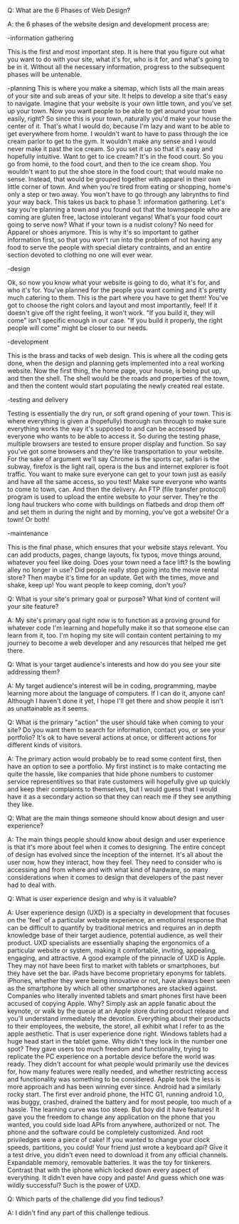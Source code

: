 
Q: What are the 6 Phases of Web Design?

A: the 6 phases of the website design and development process are:

-information gathering 

This is the first and most important step. It is here that you figure out 
what you want to do with your site, what it's for, who is it for, and 
what's going to be in it. Without all the necessary information, progress 
to the subsequent phases will be untenable.   

-planning
This is where you make a sitemap, which lists all the main areas of your 
site and sub areas of your site. It helps to develop a site that's easy to 
navigate. Imagine that your website is your own little town, and you've set 
up your town. Now you want people to be able to get around your town 
easily, right? So since this is your town, naturally you'd make your house 
the center of it. That's what I would do, because I'm lazy and want to be 
able to get everywhere from home. I wouldn't want to have to pass through 
the ice cream parlor to get to the gym. It wouldn't make any sense and I 
would never make it past the ice cream. So you set it up so that it's easy 
and hopefully intuitive. Want to get to ice cream? It's in the food court. 
So you go from home, to the food court, and then to the ice cream shop. You 
wouldn't want to put the shoe store in the food court; that would make no 
sense. Instead, that would be grouped together with apparel in their own 
little corner of town. And when you're tired from eating or shopping, 
home's only a step or two away. You won't have to go through any labrynths 
to find your way back. 
This takes us back to phase 1: information gathering. Let's say you're 
planning a town and you found out that the townspeople who are coming are 
gluten free, lactose intolerant vegans! What's your food court going to 
serve now? What if your town is a nudist colony? No need for Apparel or 
shoes anymore. This is why it's so important to gather information first, 
so that you won't run into the problem of not having any food to serve the 
people with special dietary contraints, and an entire section devoted to 
clothing no one will ever wear.

-design

Ok, so now you know what your website is going to do, what it's for, and 
who it's for. You've planned for the people you want coming and it's pretty 
much catering to them. This is the part where you have to get them! You've 
got to choose the right colors and layout and most importantly, feel! If it 
doesn't give off the right feeling, it won't work. "If you build it, they 
will come" isn't specific enough in our case. "If you build it properly, 
the right people will come" might be closer to our needs. 

-development

This is the brass and tacks of web design. This is where all the coding 
gets done, when the design and planning gets implemented into a real 
working website. Now the first thing, the home page, your house, is being 
put up, and then the shell. The shell would be the roads and properties of 
the town, and then the content would start populating the newly created 
real estate. 

-testing and delivery

Testing is essentially the dry run, or soft grand opening of your town. 
This is where everything is given a (hopefully) thorough run through to 
make sure everything works the way it's supposed to and can be accessed by 
everyone who wants to be able to access it. So during the testing phase, 
multiple browsers are tested to ensure proper display and function. So say 
you've got some browsers and they're like transportation to your website. 
For the sake of argument we'll say Chrome is the sports car, safari is the 
subway, firefox is the light rail, opera is the bus and internet explorer 
is foot traffic. You want to make sure everyone can get to your town just 
as easily and have all the same access, so you test! Make sure everyone who 
wants to come to town, can.
And then the delivery. An FTP (file transfer protocol) program is used to 
upload the entire website to your server. They're the long haul truckers 
who come with buildings on flatbeds and drop them off and set them in 
during the night and by morning, you've got a website! Or a town! Or both!  

-maintenance

This is the final phase, which ensures that your website stays relevant. 
You can add products, pages, change layouts, fix typos, move things around, 
whatever you feel like doing. Does your town need a face lift? Is the 
bowling alley no longer in use? Did people really stop going into the movie 
rental store? Then maybe it's time for an update. Get with the times, move 
and shake, keep up! You want people to keep coming, don't you?

Q: What is your site's primary goal or purpose? What kind of content will your site feature?

A: My site's primary goal right now is to function as a proving ground for whatever code I'm learning and hopefully make it so that someone else can learn from it, too. I'm hoping my site will contain content pertaining to my journey to become a web developer and any resources that helped me get there. 

Q: What is your target audience's interests and how do you see your site addressing them?

A: My target audience's interest will be in coding, programming, maybe learning more about the language of computers. If I can do it, anyone can! Although I haven't done it yet, I hope I'll get there and show people it isn't as unattainable as it seems.

Q: What is the primary "action" the user should take when coming to your site? Do you want them to search for information, contact you, or see your portfolio? It's ok to have several actions at once, or different actions for different kinds of visitors.

A: The primary action would probably be to read some content first, then have an option to see a portfolio. My first instinct is to make contacting me quite the hassle, like companies that hide phone numbers to customer service representitives so that irate customers will hopefully give up quickly and keep their complaints to themselves, but I would guess that I would have it as a secondary action so that they can reach me if they see anything they like. 

Q: What are the main things someone should know about design and user experience?

A: The main things people should know about design and user experience is that it's more about feel when it comes to designing. The entire concept of design has evolved since the inception of the internet. It's all about the user now, how they interact, how they feel. They need to consider who is accessing and from where and with what kind of hardware, so many considerations when it comes to design that developers of the past never had to deal with.

Q: What is user experience design and why is it valuable? 

A: User experience design (UXD) is a specialty in development that focuses 
on the 'feel' of a particular website experience, an emotional response 
that can be difficult to quantify by traditional metrics and requires an in 
depth knowledge base of their target audience, potential audience, as well 
their product.
UXD specialists are essentially shaping the ergonomics of a particular 
website or system, making it comfortable, inviting, appealing, engaging, 
and attractive.
A good example of the pinnacle of UXD is Apple. They may not have been 
first to market with tablets or smartphones, but they have set the bar. 
iPads have become proprietary eponyms for tablets. iPhones, whether they 
were being innovative or not, have always been seen as the smartphone by 
which all other smartphones are stacked against. Companies who literally 
invented tablets and smart phones first have been accused of copying Apple. 
Why? Simply ask an apple fanatic about the keynote, or walk by the queue at 
an Apple store during product release and you'll understand immediately the 
devotion. Everything about their products to their employees, the website, 
the store!, all exhibit what I refer to as the apple aesthetic. That is 
user experience done right.
Windows tablets had a huge head start in the tablet game. Why didn't they 
lock in the number one spot? They gave users too much freedom and 
functionality, trying to replicate the PC experience on a portable device 
before the world was ready. They didn't account for what people would 
primarily use the devices for, how many features were really needed, and 
whether restricting access and functionality was something to be 
considered. Apple took the less is more approach and has been winning ever 
since. 
Android had a similarly rocky start. The first ever android phone, the HTC 
G1, running android 1.0, was buggy, crashed, drained the battery and for 
most people, too much of a hassle. The learning curve was too steep. But 
boy did it have features! It gave you the freedom to change any application 
on the phone that you wanted, you could side load APIs from anywhere, 
authorized or not. The phone and the software could be completely 
customized. And root priviledges were a piece of cake! If you wanted to 
change your clock speeds, partitions, you could! Your friend just wrote a 
keyboard api? Give it a test drive, you didn't even need to download it 
from any official channels. Expandable memory, removable batteries. It was 
the toy for tinkerers. Contrast that with the iphone which locked down 
every aspect of everything. It didn't even have copy and paste! And guess 
which one was wildly successful? Such is the power of UXD.    

Q: Which parts of the challenge did you find tedious?

A: I didn't find any part of this challenge tedious. 
